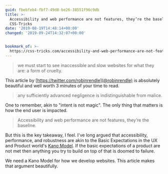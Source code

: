 ```yaml
---
guid: fbebfeb4-fbf7-49d8-be26-38551f96c9db
title: >-
  Accessibility and web performance are not features, they’re the baseline |
  CSS-Tricks
date: '2019-08-19T14:48:14+00:00'
changed: '2019-09-24T14:32:07+00:00'


bookmark_of: >-
  https://css-tricks.com/accessibility-and-web-performance-are-not-features-theyre-the-baseline/
---
```


> we must start to see inaccessible and slow websites for what they are: a form of cruelty.

This article by [https://twitter.com/robinrendle](@robinrendle) is absolutely beautiful and well worth 3 minutes of your time to read.

> any sufficiently advanced negligence is indistinguishable from malice.

One to remember, akin to "intent is not magic". The only thing that matters is how the end user is impacted. 

> Accessibility and web performance are not features, they’re the baseline.

But this is the key takeaway, I feel. I've long argued that accessibility, performance, and robustness are akin to the Basic Expectations in the UX and Product world's [Kano Model](https://foldingburritos.com/kano-model/). If the basic expectations of a product are not met then anything you try to build on top of that is doomed to failure. 

We need a Kano Model for how we develop websites. This article makes that argument beautifully. 




